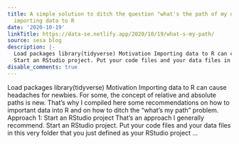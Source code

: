 ```yaml
---
title: A simple solution to ditch the question "what's the path of my data?" when
  importing data to R
date: '2020-10-19'
linkTitle: https://data-se.netlify.app/2020/10/19/what-s-my-path/
source: sesa blog
description: |-
  Load packages library(tidyverse) Motivation Importing data to R can cause headaches for newbies. For some, the concept of relative and absolute paths is new. That’s why I compiled here some recommendations on how to important data into R and on how to ditch the “what’s my path” problem. Approach 1: Start an RStudio project That’s an approach I generally recommend.
  Start an RStudio project. Put your code files and your data files in this very folder that you just defined as your RStudio project ...
disable_comments: true
---
```

Load packages library(tidyverse) Motivation Importing data to R can cause headaches for newbies. For some, the concept of relative and absolute paths is new. That’s why I compiled here some recommendations on how to important data into R and on how to ditch the “what’s my path” problem. Approach 1: Start an RStudio project That’s an approach I generally recommend.
Start an RStudio project. Put your code files and your data files in this very folder that you just defined as your RStudio project ...